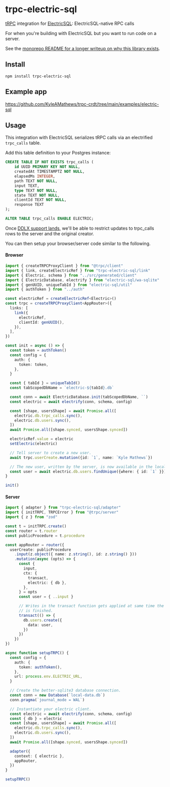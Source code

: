 # trpc-electric-sql

[tRPC](https://trpc.io/) integration for [ElectricSQL](https://electric-sql.com/): ElectricSQL-native RPC calls

For when you're building with ElectricSQL but you want to run code on a server.

See the [monorepo README for a longer writeup on why this library exists](https://github.com/KyleAMathews/trpc-crdt).

## Install

`npm install trpc-electric-sql`

## Example app

https://github.com/KyleAMathews/trpc-crdt/tree/main/examples/electric-sql

## Usage

This integration with ElectricSQL serializes tRPC calls via an electrified `trpc_calls` table.

Add this table definition to your Postgres instance:

```sql
CREATE TABLE IF NOT EXISTS trpc_calls (
    id UUID PRIMARY KEY NOT NULL,
    createdAt TIMESTAMPTZ NOT NULL,
    elapsedMs INTEGER,
    path TEXT NOT NULL,
    input TEXT,
    type TEXT NOT NULL,
    state TEXT NOT NULL,
    clientId TEXT NOT NULL,
    response TEXT
);

ALTER TABLE trpc_calls ENABLE ELECTRIC;
```

Once [DDLX support lands](https://electric-sql.com/docs/api/ddlx), we'll be
able to restrict updates to trpc_calls rows to the server and the original
creator.

You can then setup your browser/server code similar to the following.

#### Browser

```ts
import { createTRPCProxyClient } from "@trpc/client"
import { link, createElectricRef } from "trpc-electric-sql/link"
import { Electric, schema } from "../src/generated/client"
import { ElectricDatabase, electrify } from "electric-sql/wa-sqlite"
import { genUUID, uniqueTabId } from "electric-sql/util"
import { authToken } from "../auth"

const electricRef = createElectricRef<Electric>()
const trpc = createTRPCProxyClient<AppRouter>({
  links: [
    link({
      electricRef,
      clientId: genUUID(),
    }),
  ],
})

const init = async () => {
  const token = authToken()
  const config = {
    auth: {
      token: token,
    },
  }

  const { tabId } = uniqueTabId()
  const tabScopedDbName = `electric-${tabId}.db`

  const conn = await ElectricDatabase.init(tabScopedDbName, ``)
  const electric = await electrify(conn, schema, config)

  const [shape, usersShape] = await Promise.all([
    electric.db.trpc_calls.sync(),
    electric.db.users.sync(),
  ])
  await Promise.all([shape.synced, usersShape.synced])

  electricRef.value = electric
  setElectric(electric)

  // Tell server to create a new user.
  await trpc.userCreate.mutation({id: `1`, name: `Kyle Mathews`})

  // The new user, written by the server, is now available in the local sqlite db:
  const user = await electric.db.users.findUnique({where: { id: `1` }})
}

init()

```

#### Server

```typescript
import { adapter } from "trpc-electric-sql/adapter"
import { initTRPC, TRPCError } from "@trpc/server"
import { z } from "zod"

const t = initTRPC.create()
const router = t.router
const publicProcedure = t.procedure

const appRouter = router({
  userCreate: publicProcedure
    .input(z.object({ name: z.string(), id: z.string() }))
    .mutation(async (opts) => {
      const {
        input,
        ctx: {
          transact,
          electric: { db },
        },
      } = opts
      const user = { ..input }

      // Writes in the transact function gets applied at same time the trpc call
      // is finished.
      transact(() => {
        db.users.create({
          data: user,
        })
      })
    })
})

async function setupTRPC() {
  const config = {
    auth: {
      token: authToken(),
    },
    url: process.env.ELECTRIC_URL,
  }

  // Create the better-sqlite3 database connection.
  const conn = new Database(`local-data.db`)
  conn.pragma(`journal_mode = WAL`)

  // Instantiate your electric client.
  const electric = await electrify(conn, schema, config)
  const { db } = electric
  const [shape, usersShape] = await Promise.all([
    electric.db.trpc_calls.sync(),
    electric.db.users.sync(),
  ])
  await Promise.all([shape.synced, usersShape.synced])

  adapter({
    context: { electric },
    appRouter,
  })
}

setupTRPC()
```
